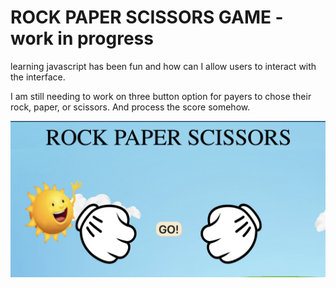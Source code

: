 # ROCK PAPER SCISSORS GAME - work in progress

learning javascript has been fun and how can I allow users to interact with the interface. 

I am still needing to work on three button option for payers to chose their rock, paper, or scissors. And process the score somehow.


![](images/screen.png)
